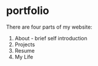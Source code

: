# portfolio

There are four parts of my website:
1. About - brief self introduction
2. Projects
3. Resume
4. My Life
